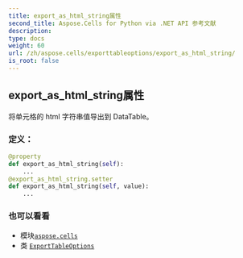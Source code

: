 ```yaml
---
title: export_as_html_string属性
second_title: Aspose.Cells for Python via .NET API 参考文献
description:
type: docs
weight: 60
url: /zh/aspose.cells/exporttableoptions/export_as_html_string/
is_root: false
---
```

## export_as_html_string属性

将单元格的 html 字符串值导出到 DataTable。
### 定义：
```python
@property
def export_as_html_string(self):
    ...
@export_as_html_string.setter
def export_as_html_string(self, value):
    ...
```

### 也可以看看
* 模块[`aspose.cells`](../../)
* 类 [`ExportTableOptions`](/cells/python-net/zh/aspose.cells/exporttableoptions)
